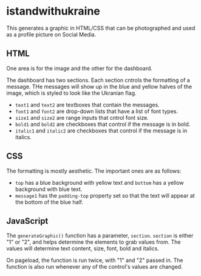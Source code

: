 # istandwithukraine
This generates a graphic in HTML/CSS that can be photographed and used as a profile picture on Social Media.

## HTML
One area is for the image and the other for the dashboard.

The dashboard has two sections. Each section cntrols the formatting of a message. THe messages will show up in the blue and yellow halves of the image, which is styled to look like the Ukranian flag.

- `text1` and `text2` are textboxes that contain the messages.
- `font1` and `font2` are drop-down lists that have a list of font types.
- `size1` and `size2` are range inputs that cntrol font size.
- `bold1` and `bold2` are checkboxes that control if the message is in bold.
- `italic1` and `italic2` are checkboxes that control if the message is in italics.

## CSS
The formatting is mostly aesthetic. The important ones are as follows:
- `top` has a blue background with yellow text and `bottom` has a yellow background with blue text.
- `message1` has the `padding-top` property set so that the text will appear at the bottom of the blue half.

## JavaScript
The `generateGraphic()` function has a parameter, `section`. `section` is either "1" or "2", and helps determine the elements to grab values from. The values will determine text content, size, font, bold and italics.

On pageload, the function is run twice, with "1" and "2" passed in. The function is also run whenever any of the control's values are changed.
